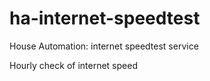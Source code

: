 # ha-internet-speedtest

House Automation: internet speedtest service

Hourly check of internet speed
